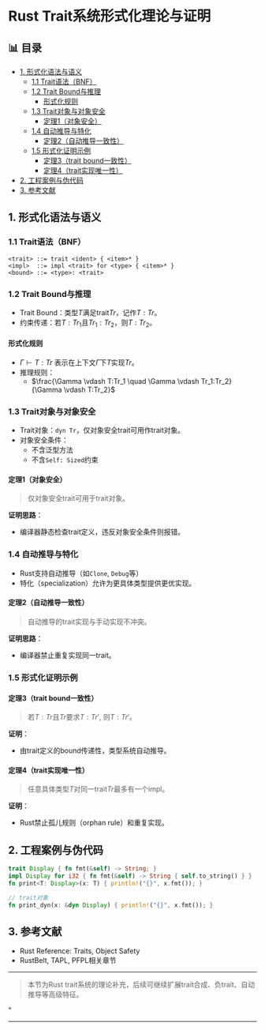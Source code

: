 ﻿# Rust Trait系统形式化理论与证明


## 📊 目录

- [1. 形式化语法与语义](#1-形式化语法与语义)
  - [1.1 Trait语法（BNF）](#11-trait语法bnf)
  - [1.2 Trait Bound与推理](#12-trait-bound与推理)
    - [形式化规则](#形式化规则)
  - [1.3 Trait对象与对象安全](#13-trait对象与对象安全)
    - [定理1（对象安全）](#定理1对象安全)
  - [1.4 自动推导与特化](#14-自动推导与特化)
    - [定理2（自动推导一致性）](#定理2自动推导一致性)
  - [1.5 形式化证明示例](#15-形式化证明示例)
    - [定理3（trait bound一致性）](#定理3trait-bound一致性)
    - [定理4（trait实现唯一性）](#定理4trait实现唯一性)
- [2. 工程案例与伪代码](#2-工程案例与伪代码)
- [3. 参考文献](#3-参考文献)


## 1. 形式化语法与语义

### 1.1 Trait语法（BNF）

```text
<trait> ::= trait <ident> { <item>* }
<impl>  ::= impl <trait> for <type> { <item>* }
<bound> ::= <type>: <trait>
```

### 1.2 Trait Bound与推理

- Trait Bound：类型$T$满足trait$Tr$，记作$T:Tr$。
- 约束传递：若$T:Tr_1$且$Tr_1:Tr_2$，则$T:Tr_2$。

#### 形式化规则

- $\Gamma \vdash T:Tr$ 表示在上下文$\Gamma$下$T$实现$Tr$。
- 推理规则：
  - $\frac{\Gamma \vdash T:Tr_1 \quad \Gamma \vdash Tr_1:Tr_2}{\Gamma \vdash T:Tr_2}$

### 1.3 Trait对象与对象安全

- Trait对象：`dyn Tr`，仅对象安全trait可用作trait对象。
- 对象安全条件：
  - 不含泛型方法
  - 不含`Self: Sized`约束

#### 定理1（对象安全）
>
> 仅对象安全trait可用于trait对象。

**证明思路**：

- 编译器静态检查trait定义，违反对象安全条件则报错。

### 1.4 自动推导与特化

- Rust支持自动推导（如`Clone`, `Debug`等）
- 特化（specialization）允许为更具体类型提供更优实现。

#### 定理2（自动推导一致性）
>
> 自动推导的trait实现与手动实现不冲突。

**证明思路**：

- 编译器禁止重复实现同一trait。

### 1.5 形式化证明示例

#### 定理3（trait bound一致性）
>
> 若$T:Tr$且$Tr$要求$T:Tr'$, 则$T:Tr'$。

**证明**：

- 由trait定义的bound传递性，类型系统自动推导。

#### 定理4（trait实现唯一性）
>
> 任意具体类型$T$对同一trait$Tr$最多有一个impl。

**证明**：

- Rust禁止孤儿规则（orphan rule）和重复实现。

## 2. 工程案例与伪代码

```rust
trait Display { fn fmt(&self) -> String; }
impl Display for i32 { fn fmt(&self) -> String { self.to_string() } }
fn print<T: Display>(x: T) { println!("{}", x.fmt()); }

// trait对象
fn print_dyn(x: &dyn Display) { println!("{}", x.fmt()); }
```

## 3. 参考文献

- Rust Reference: Traits, Object Safety
- RustBelt, TAPL, PFPL相关章节

---
> 本节为Rust trait系统的理论补充，后续可继续扩展trait合成、负trait、自动推导等高级特征。

"

---

